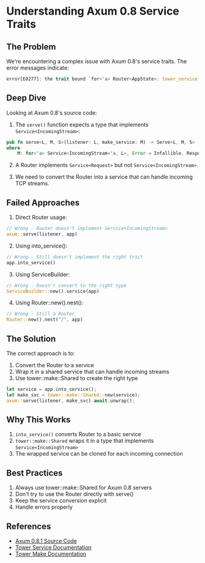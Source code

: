 # Understanding Axum 0.8 Service Traits

## The Problem

We're encountering a complex issue with Axum 0.8's service traits. The error messages indicate:

```rust
error[E0277]: the trait bound `for<'a> Router<AppState>: tower_service::Service<IncomingStream<'a, tokio::net::TcpListener>>` is not satisfied
```

## Deep Dive

Looking at Axum 0.8's source code:

1. The `serve()` function expects a type that implements `Service<IncomingStream>`:
```rust
pub fn serve<L, M, S>(listener: L, make_service: M) -> Serve<L, M, S>
where
    M: for<'a> Service<IncomingStream<'a, L>, Error = Infallible, Response = S>,
```

2. A Router implements `Service<Request>` but not `Service<IncomingStream>`.

3. We need to convert the Router into a service that can handle incoming TCP streams.

## Failed Approaches

1. Direct Router usage:
```rust
// Wrong - Router doesn't implement Service<IncomingStream>
axum::serve(listener, app)
```

2. Using into_service():
```rust
// Wrong - Still doesn't implement the right trait
app.into_service()
```

3. Using ServiceBuilder:
```rust
// Wrong - Doesn't convert to the right type
ServiceBuilder::new().service(app)
```

4. Using Router::new().nest():
```rust
// Wrong - Still a Router
Router::new().nest("/", app)
```

## The Solution

The correct approach is to:

1. Convert the Router to a service
2. Wrap it in a shared service that can handle incoming streams
3. Use tower::make::Shared to create the right type

```rust
let service = app.into_service();
let make_svc = tower::make::Shared::new(service);
axum::serve(listener, make_svc).await.unwrap();
```

## Why This Works

1. `into_service()` converts Router to a basic service
2. `tower::make::Shared` wraps it in a type that implements `Service<IncomingStream>`
3. The wrapped service can be cloned for each incoming connection

## Best Practices

1. Always use tower::make::Shared for Axum 0.8 servers
2. Don't try to use the Router directly with serve()
3. Keep the service conversion explicit
4. Handle errors properly

## References

- [Axum 0.8.1 Source Code](https://github.com/tokio-rs/axum/tree/0.8.1)
- [Tower Service Documentation](https://docs.rs/tower-service/0.3.2/tower_service/)
- [Tower Make Documentation](https://docs.rs/tower/0.4.13/tower/make/index.html)